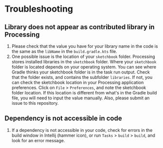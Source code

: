 # Troubleshooting

## Library does not appear as contributed library in Processing

1. Please check that the value you have for your library name in the code is the same as the `libName` in
   the `build.gradle.kts` file. 
2. One possible issue is the location of your `sketchbook` folder. Processing stores installed libraries in 
   the `sketchbook` folder. Where your `sketchbook` folder is located depends on your operating system. You 
   can see where Gradle thinks your sketchbook folder is in the task run output. Check that the folder exists, 
   and contains the subfolder `libraries`. If not, you can check the sketchbook location in your Processing 
   application preferences.  Click on `File` > `Preferences`, and note the sketchbook folder location. If this 
   location is different from what's in the Gradle build file, you will need to input the value manually. Also, 
   please submit an issue to this repository.


## Dependency is not accessible in code

1. If a dependency is not accessible in your code, check for errors in the build window in 
   Intellij (hammer icon), or run `Tasks` > `build` > `build`, and look for an error message.
